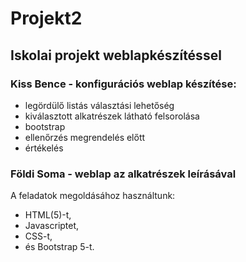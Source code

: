 # Projekt2
## Iskolai projekt weblapkészítéssel
### Kiss Bence - konfigurációs weblap készítése:
- legördülő listás választási lehetőség
- kiválasztott alkatrészek látható felsorolása
- bootstrap
- ellenőrzés megrendelés előtt
- értékelés 

### Földi Soma - weblap az alkatrészek leírásával

A feladatok megoldásához használtunk:
- HTML(5)-t, 
- Javascriptet,
- CSS-t,
- és Bootstrap 5-t.

